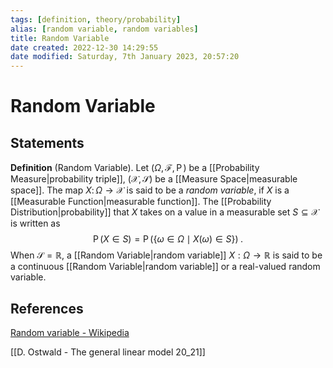```yaml
---
tags: [definition, theory/probability]
alias: [random variable, random variables]
title: Random Variable
date created: 2022-12-30 14:29:55
date modified: Saturday, 7th January 2023, 20:57:20
---
```


# Random Variable

## Statements

**Definition** (Random Variable). Let ${\displaystyle (\Omega ,{\mathcal {F}},\operatorname {P} )}$ be a [[Probability Measure|probability triple]], $(\mathcal{X}, \mathcal{S})$ be a [[Measure Space|measurable space]]. The map ${\displaystyle X\colon \Omega \to \mathcal{X}}$ is said to be a _random variable_, if $X$ is a [[Measurable Function|measurable function]]. The [[Probability Distribution|probability]] that $X$ takes on a value in a measurable set ${\displaystyle S\subseteq \mathcal{X}}$ is written as
$$
{\displaystyle \operatorname {P} (X\in S)=\operatorname {P} (\{\omega \in \Omega \mid X(\omega )\in S\})}\;.
$$When $\mathcal{S}=\mathbb{R}$, a [[Random Variable|random variable]] $X:\Omega\to\mathbb{R}$ is said to be a continuous [[Random Variable|random variable]] or a real-valued random variable.

## References

[Random variable - Wikipedia](https://en.wikipedia.org/wiki/Random_variable)

[[D. Ostwald - The general linear model 20_21]]